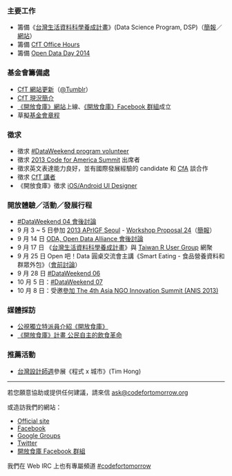 ### 主要工作
- 籌備《[台灣生活資料科學養成計畫][1]》(Data Science Program, DSP)（[簡報][2]／[網站][3]）
- 籌備 [CfT Office Hours][4]
- 籌備 [Open Data Day 2014][5]

### 基金會籌備處
- [CfT 網站更新][6]（[@Tumblr][7]）
- [CfT 現況簡介][8]
- [《開放食庫》網站][9]上線、[《開放食庫》Facebook 群組][10]成立
- 草擬[基金會章程][11]

### 徵求
- 徵求 [#DataWeekend program volunteer][12]
- 徵求 [2013 Code for America Summit][13] 出席者
- 徵求英文表達能力良好，並有國際發展經驗的 candidate 和 [CfA][14] 談合作
- 徵求 [CfT 講者][15]
- 《開放食庫》徵求 [iOS/Android UI Designer][16]

### 開放體驗／活動／發展行程 
- [#DataWeekend 04 會後討論][17]
- 9 月 3 ~ 5 日參加 [2013 APrIGF Seoul][18] - [Workshop Proposal 24][19]（[簡報][20]）
- 9 月 14 日 [ODA, Open Data Alliance 會後討論][21]
- 9 月 17 日 《[台灣生活資料科學養成計畫][24]》與 [Taiwan R User Group][25] 網聚
- 9 月 25 日 Open 吧！Data 圓桌交流會主講《Smart Eating - 食品營養資料和群眾外包》（[會前討論][22]）
- 9 月 28 日 [#DataWeekend 06][23]
- 10 月 5 日：[#DataWeekend 07][26]
- 10 月 8 日：受邀[參加 The 4th Asia NGO Innovation Summit (ANIS 2013)][27]

### 媒體採訪
- [公視獨立特派員介紹《開放食庫》][28]
- [《開放食庫》計畫 公民自主的飲食革命][29]

### 推薦活動
- [台灣設計師週][30]參展《程式 x 城市》(Tim Hong)

---

若您願意協助或提供任何建議，請來信 ask@codefortomorrow.org

或造訪我們的網站：

- [Official site][31]
- [Facebook][32]
- [Google Groups][33]
- [Twitter][34]
- [開放食庫 Facebook 群組][35]

我們在 Web IRC 上也有專屬頻道 [#codefortomorrow][36]


  [1]: https://hackpad.com/Data-Science-Program-ssqo2iX6wSh
  [2]: http://www.slideshare.net/fchiangtw/data-weekend-5
  [3]: http://datasci.co/
  [4]: https://groups.google.com/d/msg/codefortomorrow/lKG80myxej8/_X32D4aGT_AJ
  [5]: https://groups.google.com/d/msg/codefortomorrow/7fGFnN-OMSo/VpSgS9Z4eeIJ
  [6]: https://github.com/codefortomorrow/cftdrupal2013
  [7]: http://cft.jimmyhub.net/
  [8]: https://groups.google.com/d/msg/codefortomorrow/-J-dSSw_wVk/n17swWnnYggJ
  [9]: http://food.codefortomorrow.org/
  [10]: https://www.facebook.com/groups/618809234836832/
  [11]: https://groups.google.com/d/msg/codefortomorrow/W67CeRsvcfs/efgFkFmTn2MJ
  [12]: https://groups.google.com/d/msg/codefortomorrow/9dqL5M72ipE/_XvhNmRDfnMJ
  [13]: http://2013cfasummit.eventbrite.com/
  [14]: http://www.codeforamerica.org/
  [15]: https://groups.google.com/d/msg/codefortomorrow/yYRsEPggiKs/CL5g-jicSP0J
  [16]: http://wiki.codefortomorrow.org/foodopendata/blog/2013/09/23/app-ui-designer-wanted/
  [17]: https://groups.google.com/d/msg/codefortomorrow/hY4aJWbm_ps/Mksx4HsmawkJ
  [18]: http://2013.rigf.asia/
  [19]: http://2013.rigf.asia/workshop-proposal-24/
  [20]: http://www.slideshare.net/schee/cft-aprigf2013
  [21]: https://groups.google.com/d/msg/codefortomorrow/pYJzzVlN6zo/IE9WMxYoW2AJ
  [22]: https://hackpad.com/925-ODA--84XE1Q3fQDs
  [23]: http://registrano.com/events/dataweekend-06
  [24]: https://hackpad.com/Data-Science-Program-ssqo2iX6wSh
  [25]: https://www.facebook.com/Tw.R.User
  [26]: http://registrano.com/events/dataweekend-07/
  [27]: https://groups.google.com/d/msg/codefortomorrow/CBoU1A1GUb4/nGq72dDEQcMJ
  [28]: http://taiwaninnews.blogspot.tw/2013/09/312_11.html
  [29]: http://www.newsmarket.com.tw/blog/39111/
  [30]: http://www.designersweek.tw/3X3_329.html
  [31]: http://codefortomorrow.org/
  [32]: https://www.facebook.com/CodeForTomorrow
  [33]: http://groups.google.com/group/codefortomorrow
  [34]: http://twitter.com/codefortomorrow
  [35]: https://www.facebook.com/groups/foodopendata/
  [36]: http://webchat.freenode.net/?channels=codefortomorrow
